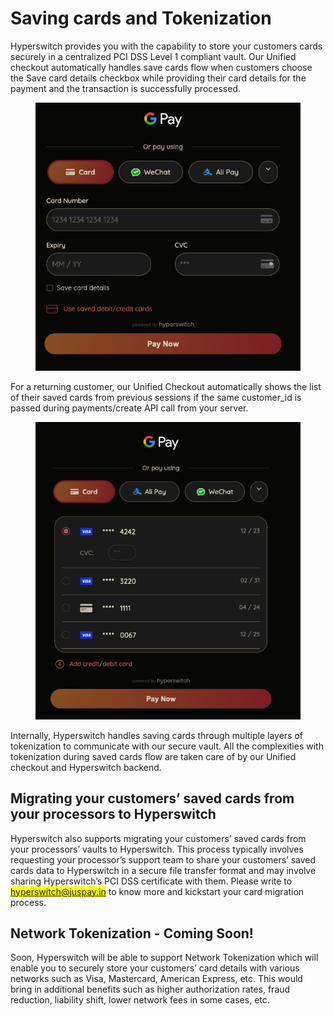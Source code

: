 # Saving cards and Tokenization

Hyperswitch provides you with the capability to store your customers cards securely in a centralized PCI DSS Level 1 compliant vault. Our Unified checkout automatically handles save cards flow when customers choose the Save card details checkbox while providing their card details for the payment and the transaction is successfully processed.

<figure><img src="../.gitbook/assets/savedCards1.png" alt=""><figcaption></figcaption></figure>

For a returning customer, our Unified Checkout automatically shows the list of their saved cards from previous sessions if the same customer\_id is passed during payments/create API call from your server.

<figure><img src="../.gitbook/assets/savedCards2.png" alt=""><figcaption></figcaption></figure>

Internally, Hyperswitch handles saving cards through multiple layers of tokenization to communicate with our secure vault. All the complexities with tokenization during saved cards flow are taken care of by our Unified checkout and Hyperswitch backend.

## Migrating your customers’ saved cards from your processors to Hyperswitch

Hyperswitch also supports migrating your customers’ saved cards from your processors’ vaults to Hyperswitch. This process typically involves requesting your processor’s support team to share your customers’ saved cards data to Hyperswitch in a secure file transfer format and may involve sharing Hyperswitch’s PCI DSS certificate with them. Please write to <mark style="color:blue;">hyperswitch@juspay.in</mark> to know more and kickstart your card migration process.

## Network Tokenization - Coming Soon!

Soon, Hyperswitch will be able to support Network Tokenization which will enable you to securely store your customers’ card details with various networks such as Visa, Mastercard, American Express, etc. This would bring in additional benefits such as higher authorization rates, fraud reduction, liability shift, lower network fees in some cases, etc.
